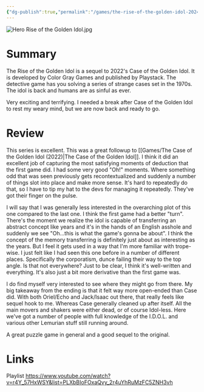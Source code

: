 ```yaml
---
{"dg-publish":true,"permalink":"/games/the-rise-of-the-golden-idol-2024/","tags":["games","LP"],"created":"2024-11-17","updated":"2025-01-01"}
---
```



![Hero Rise of the Golden Idol.jpg](/img/user/Attachments/Hero%20Rise%20of%20the%20Golden%20Idol.jpg)

# Summary

The Rise of the Golden Idol is a sequel to 2022's Case of the Golden Idol. It is developed by Color Gray Games and published by Playstack. The detective game has you solving a series of strange cases set in the 1970s. The idol is back and humans are as sinful as ever.

Very exciting and terrifying. I needed a break after Case of the Golden Idol to rest my weary mind, but we are now back and ready to go.

# Review

This series is excellent. This was a great followup to [[Games/The Case of the Golden Idol (2022)\|The Case of the Golden Idol]]. I think it did an excellent job of capturing the most satisfying moments of deduction that the first game did. I had some very good "Oh!" moments. Where something odd that was seen previously gets recontextualized and suddenly a number of things slot into place and make more sense. It's hard to repeatedly do that, so I have to tip my hat to the devs for managing it repeatedly. They've got their finger on the pulse.

I will say that I was generally less interested in the overarching plot of this one compared to the last one. I think the first game had a better "turn". There's the moment we realize the idol is capable of transferring an abstract concept like years and it's in the hands of an English asshole and suddenly we see "Oh...this is what the game's gonna be about". I think the concept of the memory transferring is definitely just about as interesting as the years. But I feel it gets used in a way that I'm more familiar with trope-wise. I just felt like I had seen this one before in a number of different places. Specifically the corporatism, dunce failing their way to the top angle. Is that not everywhere? Just to be clear, I think it's well-written and everything. It's also just a bit more derivative than the first game was.

I do find myself very interested to see where they might go from there. My big takeaway from the ending is that it felt way more open-ended than Case did. With both Oriel/Echo and Jack/Isaac out there, that really feels like sequel hook to me. Whereas Case generally cleaned up after itself. All the main movers and shakers were either dead, or of course Idol-less. Here we've got a number of people with full knowledge of the I.D.O.L. and various other Lemurian stuff still running around.

A great puzzle game in general and a good sequel to the original.

# Links

Playlist https://www.youtube.com/watch?v=r4Y_57HxWSY&list=PLXbBIoFOxaQvy_2r4uYhRuMzFC5ZNH3vh
